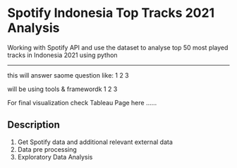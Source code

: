 # Spotify Indonesia Top Tracks 2021 Analysis

Working with Spotify API and use the dataset to analyse top 50 most played tracks in Indonesia 2021 using python

___

this will answer saome question like:
1
2
3

will be using tools & framewordk
1
2
3

For final visualization check Tableau Page here ......

## Description

1. Get Spotify data and additional relevant external data
2. Data pre processing
3. Exploratory Data Analysis 

